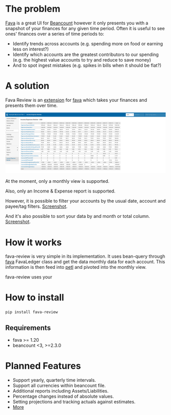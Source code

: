 
[](https://pypi.python.org/pypi/fava)

# The problem
[Fava](https://beancount.github.io/fava/index.html) is a great UI for [Beancount](https://beancount.github.io/) however 
it only presents you with a snapshot of your finances for any given time period. Often it is useful to see ones' finances over a series of time periods to:
- Identify trends across accounts (e.g. spending more on food or earning less on interest?)
- Identify which accounts are the greatest contributors to our spending (e.g. the highest value accounts to try and reduce to save money)
- And to spot ingest mistakes (e.g. spikes in bills when it should be flat?)

# A solution

Fava Review is an [extension](https://beancount.github.io/fava/api/fava.ext.html) for 
[fava](https://beancount.github.io/fava/index.html) which takes your finances and presents them over time.

![](screenshot-sorting.png)

At the moment, only a monthly view is supported.

Also, only an Income & Expense report is supported. 

However, it is possible to filter your accounts by the usual date, account and payee/tag filters.
[Screenshot](screenshot-time-and-account-filter.png).

And it's also possible to sort your data by and month or total column.
[Screenshot](screenshot-sorting.png).

# How it works
fava-review is very simple in its implementation. It uses bean-query through 
[fava](https://beancount.github.io/fava/index.html) FavaLedger class and get the data monthly data for each account. 
This information is then feed into [petl](https://petl.readthedocs.io/en/stable/) and pivoted into the monthly view.

fava-review uses your 

# How to install
`pip install fava-review`

## Requirements
- fava >= 1.20
- beancount <3, >=2.3.0

# Planned Features
- Support yearly, quarterly time intervals.
- Support all currencies within beancount file.
- Additional reports including Assets/Liabilities.
- Percentage changes instead of absolute values.
- Setting projections and tracking actuals against estimates.
- [More](https://github.com/kubauk/fava-review/issues)